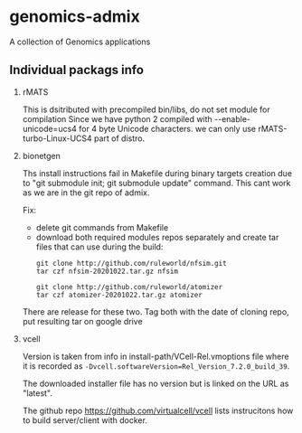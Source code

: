 # genomics-admix
A collection of Genomics applications


## Individual packags info

1. rMATS 

   This is dsitributed with precompiled bin/libs, do not set module for compilation
   Since we have python 2 compiled with --enable-unicode=ucs4  for 4 byte Unicode characters.
   we can only use  rMATS-turbo-Linux-UCS4 part of distro.

1. bionetgen

   Ths install instructions fail in Makefile during binary targets
   creation due to "git submodule init; git submodule update" command.
   This cant work as we are in the git repo of admix. 

   Fix:
   - delete git commands from Makefile
   - download both required modules repos separately and create tar files
     that can use during the build:
     ```
     git clone http://github.com/ruleworld/nfsim.git
     tar czf nfsim-20201022.tar.gz nfsim

     git clone http://github.com/ruleworld/atomizer
     tar czf atomizer-20201022.tar.gz atomizer
     ```
   There are release for these two. Tag both with the date of cloning repo, put resulting
   tar on google drive

1. vcell

   Version is taken from info in install-path/VCell-Rel.vmoptions file 
   where it is recorded as  `-Dvcell.softwareVersion=Rel_Version_7.2.0_build_39`.

   The downloaded installer file has no version but is linked on the URL as "latest".

   The github repo https://github.com/virtualcell/vcell lists instrucitons how to build 
   server/client with docker. 


